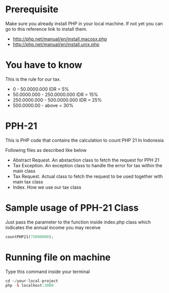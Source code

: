# Prerequisite

Make sure you already install PHP in your local machine. If not yet you can go to this reference link to install them.

- http://php.net/manual/en/install.macosx.php
- http://php.net/manual/en/install.unix.php

# You have to know

This is the rule for our tax.

- 0 - 50.0000.000 IDR             = 5%
- 50.0000.000 - 250.0000.000 IDR  = 15%
- 250.0000.000 - 500.0000.000 IDR = 25%
- 500.0000.00 - above             = 30%

# PPH-21

This is PHP code that contains the calculation to count PHP 21 In Indonesia

Following files as described like below

- Abstract Request. An abstaction class to fetch the request for PPH 21
- Tax Exception. An exception class to handle the error for tax within the main class
- Tax Request. Actual class to fetch the request to be used together with main tax class
- Index. How we use our tax class


# Sample usage of PPH-21 Class

Just pass the parameter to the function inside index.php class which indicates the annual income you may receive

```php
countPHP21(75000000);
```

# Running file on machine

Type this command inside your terminal

```php
cd ~/your-local-project
php -S localhost:3000
```
